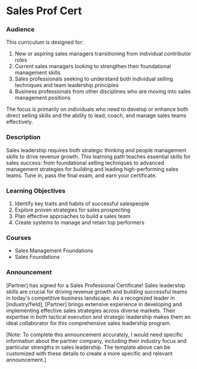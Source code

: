 # Sales Prof Cert

### Audience

This curriculum is designed for:
1. New or aspiring sales managers transitioning from individual contributor roles
2. Current sales managers looking to strengthen their foundational management skills
3. Sales professionals seeking to understand both individual selling techniques and team leadership principles
4. Business professionals from other disciplines who are moving into sales management positions

The focus is primarily on individuals who need to develop or enhance both direct selling skills and the ability to lead, coach, and manage sales teams effectively.

### Description

Sales leadership requires both strategic thinking and people management skills to drive revenue growth. This learning path teaches essential skills for sales success: from foundational selling techniques to advanced management strategies for building and leading high-performing sales teams. Tune in, pass the final exam, and earn your certificate.

### Learning Objectives

1. Identify key traits and habits of successful salespeople
2. Explore proven strategies for sales prospecting
3. Plan effective approaches to build a sales team
4. Create systems to manage and retain top performers

### Courses

- Sales Management Foundations
- Sales Foundations

### Announcement

[Partner] has signed for a Sales Professional Certificate! Sales leadership skills are crucial for driving revenue growth and building successful teams in today's competitive business landscape. As a recognized leader in [industry/field], [Partner] brings extensive experience in developing and implementing effective sales strategies across diverse markets. Their expertise in both tactical execution and strategic leadership makes them an ideal collaborator for this comprehensive sales leadership program.

[Note: To complete this announcement accurately, I would need specific information about the partner company, including their industry focus and particular strengths in sales leadership. The template above can be customized with these details to create a more specific and relevant announcement.]

